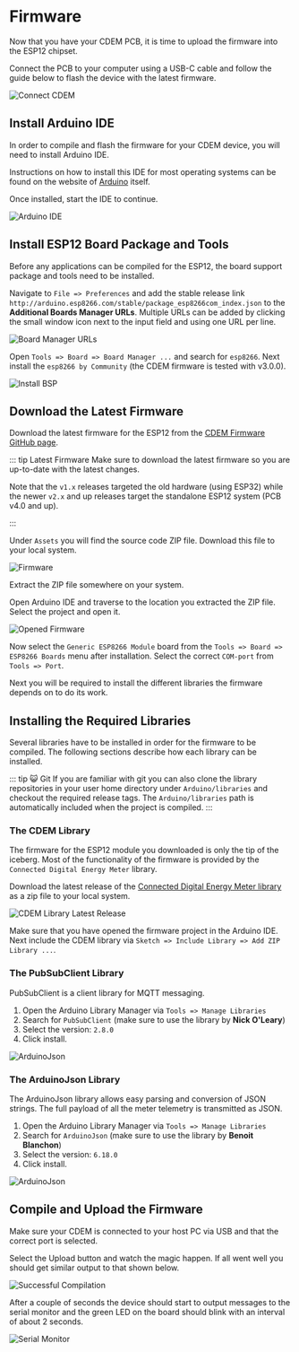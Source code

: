 # Firmware

Now that you have your CDEM PCB, it is time to upload the firmware into the ESP12 chipset.

Connect the PCB to your computer using a USB-C cable and follow the guide below to flash the device with the latest firmware.

![Connect CDEM](./images/connect_cdem.jpg)

## Install Arduino IDE

In order to compile and flash the firmware for your CDEM device, you will need to install Arduino IDE.

Instructions on how to install this IDE for most operating systems can be found on the website of [Arduino](https://www.arduino.cc/en/Guide) itself.

Once installed, start the IDE to continue.

![Arduino IDE](./images/arduino_ide.png)

## Install ESP12 Board Package and Tools

Before any applications can be compiled for the ESP12, the board support package and tools need to be installed.

Navigate to `File => Preferences` and add the stable release link `http://arduino.esp8266.com/stable/package_esp8266com_index.json` to the **Additional Boards Manager URLs**. Multiple URLs can be added by clicking the small window icon next to the input field and using one URL per line.

![Board Manager URLs](./images/board_manager_urls.png)

Open `Tools => Board => Board Manager ...` and search for `esp8266`. Next install the `esp8266 by Community` (the CDEM firmware is tested with v3.0.0).

![Install BSP](./images/board_support_package_esp8266.png)

## Download the Latest Firmware

Download the latest firmware for the ESP12 from the [CDEM Firmware GitHub page](https://github.com/connected-digital-energy-meter/cdem-firmware/releases).

::: tip Latest Firmware
Make sure to download the latest firmware so you are up-to-date with the latest changes.

Note that the `v1.x` releases targeted the old hardware (using ESP32) while the newer `v2.x` and up releases target the standalone ESP12 system (PCB v4.0 and up).
<!-- TODO - Refer to technical section where different PCB's are shown -->
:::

Under `Assets` you will find the source code ZIP file. Download this file to your local system.

![Firmware](./images/download_firmware.png)

Extract the ZIP file somewhere on your system.

Open Arduino IDE and traverse to the location you extracted the ZIP file. Select the project and open it.

![Opened Firmware](./images/opened_firmware.png)

Now select the `Generic ESP8266 Module` board from the `Tools => Board => ESP8266 Boards` menu after installation. Select the correct `COM-port` from `Tools => Port`.

Next you will be required to install the different libraries the firmware depends on to do its work.

## Installing the Required Libraries

Several libraries have to be installed in order for the firmware to be compiled. The following sections describe how each library can be installed.

::: tip 😺 Git
If you are familiar with git you can also clone the library repositories in your user home directory under `Arduino/libraries` and checkout the required release tags. The `Arduino/libraries` path is automatically included when the project is compiled.
:::

### The CDEM Library

The firmware for the ESP12 module you downloaded is only the tip of the iceberg. Most of the functionality of the firmware is provided by the `Connected Digital Energy Meter` library.

Download the latest release of the [Connected Digital Energy Meter library](https://github.com/connected-digital-energy-meter/connected-digital-energy-meter/releases) as a zip file to your local system.

![CDEM Library Latest Release](./images/download_library.png)

Make sure that you have opened the firmware project in the Arduino IDE. Next include the CDEM library via `Sketch => Include Library => Add ZIP Library ...`.

### The PubSubClient Library

PubSubClient is a client library for MQTT messaging.

1. Open the Arduino Library Manager via `Tools => Manage Libraries`
2. Search for `PubSubClient` (make sure to use the library by **Nick O'Leary**)
3. Select the version: `2.8.0`
4. Click install.

![ArduinoJson](./images/pub_sub_client.png)

### The ArduinoJson Library

The ArduinoJson library allows easy parsing and conversion of JSON strings. The full payload of all the meter telemetry is transmitted as JSON.

1. Open the Arduino Library Manager via `Tools => Manage Libraries`
2. Search for `ArduinoJson` (make sure to use the library by **Benoit Blanchon**)
3. Select the version: `6.18.0`
4. Click install.

![ArduinoJson](./images/arduino_json.png)

## Compile and Upload the Firmware

Make sure your CDEM is connected to your host PC via USB and that the correct port is selected.

Select the Upload button and watch the magic happen. If all went well you should get similar output to that shown below.

![Successful Compilation](./images/compiled_successfully.png)

After a couple of seconds the device should start to output messages to the serial monitor and the green LED on the board should blink with an interval of about 2 seconds.

![Serial Monitor](./images/serial_monitor.png)
